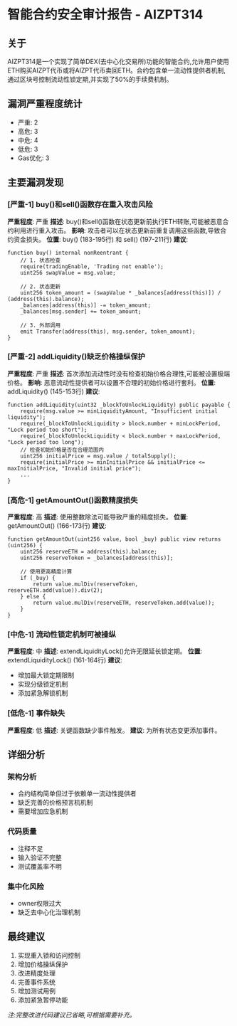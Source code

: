 # 智能合约安全审计报告 - AIZPT314

## 关于

AIZPT314是一个实现了简单DEX(去中心化交易所)功能的智能合约,允许用户使用ETH购买AIZPT代币或将AIZPT代币卖回ETH。合约包含单一流动性提供者机制,通过区块号控制流动性锁定期,并实现了50%的手续费机制。

## 漏洞严重程度统计 

- 严重: 2
- 高危: 3 
- 中危: 4
- 低危: 3
- Gas优化: 3

## 主要漏洞发现

### [严重-1] buy()和sell()函数存在重入攻击风险
**严重程度**: 严重
**描述**: buy()和sell()函数在状态更新前执行ETH转账,可能被恶意合约利用进行重入攻击。
**影响**: 攻击者可以在状态更新前重复调用这些函数,导致合约资金损失。
**位置**: buy() (183-195行) 和 sell() (197-211行)
**建议**:
```solidity
function buy() internal nonReentrant {
    // 1. 状态检查
    require(tradingEnable, 'Trading not enable');
    uint256 swapValue = msg.value;

    // 2. 状态更新
    uint256 token_amount = (swapValue * _balances[address(this)]) / (address(this).balance);
    _balances[address(this)] -= token_amount;
    _balances[msg.sender] += token_amount;

    // 3. 外部调用
    emit Transfer(address(this), msg.sender, token_amount);
}
```

### [严重-2] addLiquidity()缺乏价格操纵保护
**严重程度**: 严重
**描述**: 首次添加流动性时没有检查初始价格合理性,可能被设置极端价格。
**影响**: 恶意流动性提供者可以设置不合理的初始价格进行套利。
**位置**: addLiquidity() (145-153行)
**建议**:
```solidity
function addLiquidity(uint32 _blockToUnlockLiquidity) public payable {
    require(msg.value >= minLiquidityAmount, "Insufficient initial liquidity");
    require(_blockToUnlockLiquidity > block.number + minLockPeriod, "Lock period too short");
    require(_blockToUnlockLiquidity < block.number + maxLockPeriod, "Lock period too long");
    // 检查初始价格是否在合理范围内
    uint256 initialPrice = msg.value / totalSupply();
    require(initialPrice >= minInitialPrice && initialPrice <= maxInitialPrice, "Invalid initial price");
    ...
}
```

### [高危-1] getAmountOut()函数精度损失
**严重程度**: 高
**描述**: 使用整数除法可能导致严重的精度损失。
**位置**: getAmountOut() (166-173行)
**建议**:
```solidity
function getAmountOut(uint256 value, bool _buy) public view returns (uint256) {
    uint256 reserveETH = address(this).balance;
    uint256 reserveToken = _balances[address(this)];
    
    // 使用更高精度计算
    if (_buy) {
        return value.mulDiv(reserveToken, reserveETH.add(value)).div(2);
    } else {
        return value.mulDiv(reserveETH, reserveToken.add(value));
    }
}
```

### [中危-1] 流动性锁定机制可被操纵
**严重程度**: 中
**描述**: extendLiquidityLock()允许无限延长锁定期。
**位置**: extendLiquidityLock() (161-164行) 
**建议**:
- 增加最大锁定期限制
- 实现分级锁定机制
- 添加紧急解锁机制

### [低危-1] 事件缺失
**严重程度**: 低
**描述**: 关键函数缺少事件触发。
**建议**: 为所有状态变更添加事件。

## 详细分析

### 架构分析
- 合约结构简单但过于依赖单一流动性提供者
- 缺乏完善的价格预言机机制  
- 需要增加应急机制

### 代码质量
- 注释不足
- 输入验证不完整
- 测试覆盖率不明

### 集中化风险
- owner权限过大
- 缺乏去中心化治理机制

## 最终建议

1. 实现重入锁和访问控制
2. 增加价格操纵保护
3. 改进精度处理
4. 完善事件系统
5. 增加测试用例
6. 添加紧急暂停功能

*注:完整改进代码建议已省略,可根据需要补充。*
